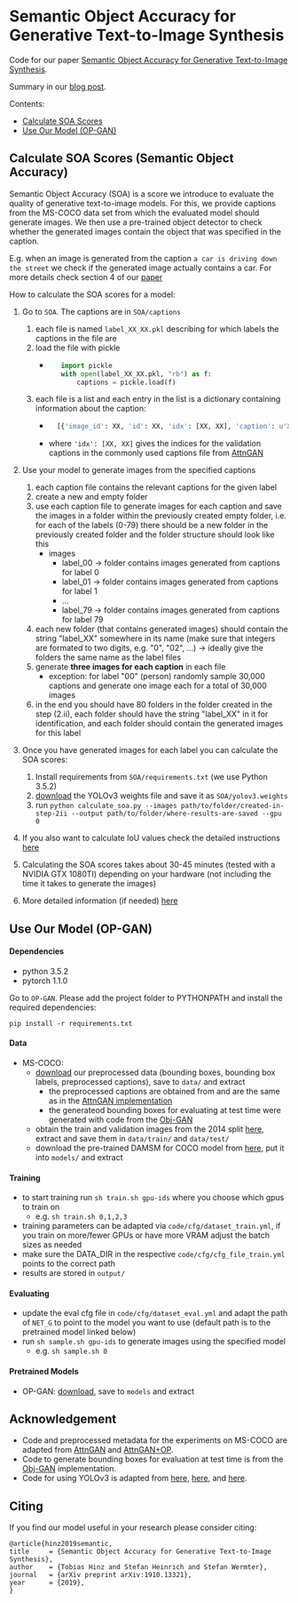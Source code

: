 #   Semantic Object Accuracy for Generative Text-to-Image Synthesis
Code for our paper [Semantic Object Accuracy for Generative Text-to-Image Synthesis](https://arxiv.org/abs/1910.13321).

Summary in our [blog post](https://www.tobiashinz.com/2019/10/30/semantic-object-accuracy-for-generative-text-to-image-synthesis).

Contents:
* [Calculate SOA Scores](#calculate-soa-scores-semantic-object-accuracy)
* [Use Our Model (OP-GAN)](#use-our-model-op-gan)

## Calculate SOA Scores (Semantic Object Accuracy)

Semantic Object Accuracy (SOA) is a score we introduce to evaluate the quality of generative text-to-image models. For this, we provide captions from the MS-COCO data set from which the evaluated model should generate images. We then use a pre-trained object detector to check whether the generated images contain the object that was specified in the caption.

E.g. when an image is generated from the caption `a car is driving down the street` we check if the generated image actually contains a car. For more details check section 4 of our [paper](https://arxiv.org/abs/1910.13321)

How to calculate the SOA scores for a model:

1. Go to ``SOA``. The captions are in ``SOA/captions``
    1. each file is named ``label_XX_XX.pkl`` describing for which labels the captions in the file are
    2. load the file with pickle
        * ```python
             import pickle 
             with open(label_XX_XX.pkl, "rb") as f:
                 captions = pickle.load(f)
          ```
    3. each file is a list and each entry in the list is a dictionary containing information about the caption:
        * ```python
            [{'image_id': XX, 'id': XX, 'idx': [XX, XX], 'caption': u'XX'}, ...]
          ```
        * where ``'idx': [XX, XX]`` gives the indices for the validation captions in the commonly used captions file from [AttnGAN](https://github.com/taoxugit/AttnGAN)
2. Use your model to generate images from the specified captions

    1. each caption file contains the relevant captions for the given label
    2. create a new and empty folder 
    3. use each caption file to generate images for each caption and save the images in a folder within the previously created empty folder, i.e. for each of the labels (0-79) there should be a new folder in the previously created folder and the folder structure should look like this
        * images
            * label_00 -> folder contains images generated from captions for label 0
            * label_01 -> folder contains images generated from captions for label 1
            * ...
            * label_79 -> folder contains images generated from captions for label 79
    4. each new folder (that contains generated images) should contain the string "label_XX" somewhere in its name (make sure that integers are formated to two digits, e.g. "0", "02", ...) -> ideally give the folders the same name as the label files
    5. generate **three images for each caption** in each file
        * exception: for label "00" (person) randomly sample 30,000 captions and generate one image each for a total of 30,000 images
    6. in the end you should have 80 folders in the folder created in the step (2.ii), each folder should have the string "label_XX" in it for identification, and each folder should contain the generated images for this label

3. Once you have generated images for each label you can calculate the SOA scores:
    1. Install requirements from ``SOA/requirements.txt`` (we use Python 3.5.2)
    2. [download](https://www2.informatik.uni-hamburg.de/wtm/software/semantic-object-accuracy/yolov3.weights.tar.gz) the YOLOv3 weights file and save it as ``SOA/yolov3.weights``
    3. run ``python calculate_soa.py --images path/to/folder/created-in-step-2ii --output path/to/folder/where-results-are-saved --gpu 0``

4. If you also want to calculate IoU values check the detailed instructions [here](SOA/README.md)
5. Calculating the SOA scores takes about 30-45 minutes (tested with a NVIDIA GTX 1080TI) depending on your hardware (not including the time it takes to generate the images)
6. More detailed information (if needed) [here](SOA/README.md)

## Use Our Model (OP-GAN)
#### Dependencies
- python 3.5.2
- pytorch 1.1.0

Go to ``OP-GAN``.
Please add the project folder to PYTHONPATH and install the required dependencies:

```
pip install -r requirements.txt
```

#### Data
- MS-COCO:
    - [download](https://www2.informatik.uni-hamburg.de/wtm/software/semantic-object-accuracy/data.tar.gz) our preprocessed data (bounding boxes, bounding box labels, preprocessed captions), save to `data/` and extract
        - the preprocessed captions are obtained from and are the same as in the [AttnGAN implementation](https://github.com/taoxugit/AttnGAN)
        - the generateod bounding boxes for evaluating at test time were generated with code from the [Obj-GAN](https://github.com/jamesli1618/Obj-GAN)
    - obtain the train and validation images from the 2014 split [here](http://cocodataset.org/#download), extract and save them in `data/train/` and `data/test/`
    - download the pre-trained DAMSM for COCO model from [here](https://github.com/taoxugit/AttnGAN), put it into `models/` and extract

#### Training
- to start training run `sh train.sh gpu-ids` where you choose which gpus to train on
    - e.g. `sh train.sh 0,1,2,3`
- training parameters can be adapted via `code/cfg/dataset_train.yml`, if you train on more/fewer GPUs or have more VRAM adjust the batch sizes as needed
- make sure the DATA_DIR in the respective `code/cfg/cfg_file_train.yml` points to the correct path
- results are stored in `output/`

#### Evaluating
- update the eval cfg file in `code/cfg/dataset_eval.yml` and adapt the path of `NET_G` to point to the model you want to use (default path is to the pretrained model linked below)
- run `sh sample.sh gpu-ids` to generate images using the specified model
    - e.g. `sh sample.sh 0`

#### Pretrained Models
- OP-GAN: [download](https://www2.informatik.uni-hamburg.de/wtm/software/semantic-object-accuracy/op-gan.pth.tar.gz), save to `models` and extract


## Acknowledgement
- Code and preprocessed metadata for the experiments on MS-COCO are adapted from [AttnGAN](https://github.com/taoxugit/AttnGAN) and [AttnGAN+OP](https://github.com/tohinz/multiple-objects-gan).
- Code to generate bounding boxes for evaluation at test time is from the [Obj-GAN](https://github.com/jamesli1618/Obj-GAN) implementation.
- Code for using YOLOv3 is adapted from [here](https://pjreddie.com/darknet/), [here](https://github.com/eriklindernoren/PyTorch-YOLOv3), and [here](https://github.com/ayooshkathuria/pytorch-yolo-v3).

## Citing
If you find our model useful in your research please consider citing:

```
@article{hinz2019semantic,
title     = {Semantic Object Accuracy for Generative Text-to-Image Synthesis},
author    = {Tobias Hinz and Stefan Heinrich and Stefan Wermter},
journal   = {arXiv preprint arXiv:1910.13321},
year      = {2019},
}
```
